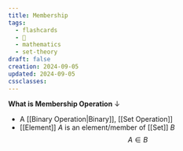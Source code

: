 ```yaml
---
title: Membership
tags:
  - flashcards
  - 🌱
  - mathematics
  - set-theory
draft: false
creation: 2024-09-05
updated: 2024-09-05
cssclasses: 
---
```

**What is Membership Operation**
↓
- A [[Binary Operation|Binary]], [[Set Operation]]
- [[Element]] $A$ is an element/member of [[Set]] $B$
$$A \in B$$
<!--SR:!2024-12-13,4,270-->
